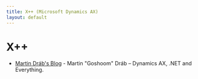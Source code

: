 ```yaml
---
title: X++ (Microsoft Dynamics AX)
layout: default
---
```

# X++

- [Martin Dráb's Blog](http://dev.goshoom.net/all-posts/) - Martin "Goshoom" Dráb – Dynamics AX, .NET and Everything.
